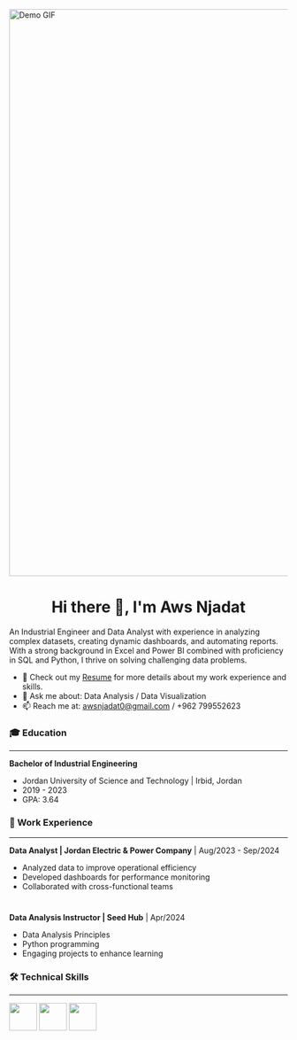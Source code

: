<img src="https://github.com/user-attachments/assets/9def9561-dadd-4561-95c9-5710368636c4" alt="Demo GIF" width="1024">
<div align="center">
  <h1>Hi there 👋, I'm Aws Njadat</h1>
</div>

An Industrial Engineer and Data Analyst with experience in analyzing complex datasets, creating dynamic dashboards, and automating reports. With a strong background in Excel and Power BI combined with proficiency in SQL and Python, I thrive on solving challenging data problems.

- 📄 Check out my [Resume](https://github.com/user-attachments/files/17408995/Aws.CV.pdf) for more details about my work experience and skills.
- 💬 Ask me about: Data Analysis / Data Visualization
- 📫 Reach me at: awsnjadat0@gmail.com / +962 799552623


### 🎓 Education
---
**Bachelor of Industrial Engineering** 
- Jordan University of Science and Technology | Irbid, Jordan
- 2019 - 2023
- GPA: 3.64


### 💼 Work Experience
---
**Data Analyst | Jordan Electric & Power Company** | Aug/2023 - Sep/2024
- Analyzed data to improve operational efficiency
- Developed dashboards for performance monitoring
- Collaborated with cross-functional teams

#
**Data Analysis Instructor | Seed Hub** | Apr/2024
- Data Analysis Principles
- Python programming
- Engaging projects to enhance learning


### 🛠️ Technical Skills
---
<img src="https://github.com/user-attachments/assets/79c4042f-aee5-4bf7-a311-5ddbe5f008df" width="50" height="50">
<img src="https://github.com/user-attachments/assets/e3dcd209-543a-424e-a69a-ae47168a0fa3" width="50" height="50">
<img src="https://github.com/user-attachments/assets/dc02192f-f48b-45f9-ad66-6c8c81ac2ffa" width="50" height="50"> 

